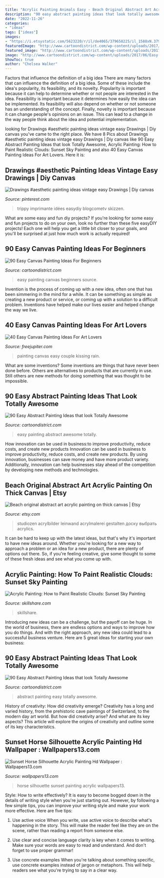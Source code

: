 ```yaml
---
title: "Acrylic Painting Animals Easy - Beach Original Abstract Art Acrylic Painting On Thick Canvas"
description: "90 easy abstract painting ideas that look totally awesome"
date: "2022-11-26"
categories:
- "ideas"
tags: ["ideas"]
images:
- "https://i.etsystatic.com/5623220/r/il/de4065/379658225/il_1588xN.379658225_3kpx.jpg"
featuredImage: "http://www.cartoondistrict.com/wp-content/uploads/2017/06/Easy-Canvas-Painting-Ideas-For-Beginners42.jpg"
featured_image: "http://www.cartoondistrict.com/wp-content/uploads/2017/05/Easy-Abstract-Painting-Ideas28.jpg"
image: "http://www.cartoondistrict.com/wp-content/uploads/2017/06/Easy-Canvas-Painting-Ideas-For-Beginners42.jpg"
ShowToc: true
author: "Chelsea Walker"
---
```



Factors that influence the definition of a big idea
There are many factors that can influence the definition of a big idea. Some of these include the idea's popularity, its feasibility, and its novelty. Popularity is important because it can help to determine whether or not people are interested in the idea. Feasibility is important because it determines how easily the idea can be implemented. Its feasibility will also depend on whether or not someone has an understanding of the concept. Finally, novelty is important because it can change people's opinions on an issue. This can lead to a change in the way people think about the idea and potential implementation.

	

		
looking for Drawings #aesthetic painting ideas vintage easy Drawings | Diy canvas you've came to the right place. We have 8 Pics about Drawings #aesthetic painting ideas vintage easy Drawings | Diy canvas like 90 Easy Abstract Painting Ideas that look Totally Awesome, Acrylic Painting: How to Paint Realistic Clouds: Sunset Sky Painting and also 40 Easy Canvas Painting Ideas For Art Lovers. Here it is:
		
    
## Drawings #aesthetic Painting Ideas Vintage Easy Drawings | Diy Canvas

<img loading=lazy src="https://i.pinimg.com/736x/c8/a0/be/c8a0be356bb9b5181c50ba5052e7d677.jpg" onerror="this.onerror=null;this.src='https://tse2.mm.bing.net/th?id=OIP.AngA2CghscHpvYDnx9VzFQHaJ4&amp;pid=15.1';" alt="Drawings #aesthetic painting ideas vintage easy Drawings | Diy canvas">

_Source: pinterest.com_

>trippy imprimante idées easydiy blogcometv skizzen. 

	

What are some easy and fun diy projects?
If you're looking for some easy and fun projects to do on your own, look no further than these five easyDIY projects! Each one will help you get a little bit closer to your goals, and you'll be surprised at just how much work is actually required!

    
## 90 Easy Canvas Painting Ideas For Beginners

<img loading=lazy src="http://www.cartoondistrict.com/wp-content/uploads/2017/06/Easy-Canvas-Painting-Ideas-For-Beginners42.jpg" onerror="this.onerror=null;this.src='https://tse3.mm.bing.net/th?id=OIP.sllct5qKzPG6vZmUg4bYoAHaJ4&amp;pid=15.1';" alt="90 Easy Canvas Painting Ideas For Beginners">

_Source: cartoondistrict.com_

>easy painting canvas beginners source. 

	

Invention is the process of coming up with a new idea, often one that has been simmering in the mind for a while. It can be something as simple as creating a new product or service, or coming up with a solution to a difficult problem. Inventions have helped make our lives easier and helped change the way we live.

    
## 40 Easy Canvas Painting Ideas For Art Lovers

<img loading=lazy src="http://www.freejupiter.com/wp-content/uploads/2016/10/Easy-Canvas-Painting-Ideas-10.jpg" onerror="this.onerror=null;this.src='https://tse2.mm.bing.net/th?id=OIP.xrrWS4eToBK7yNxF156iQQHaLt&amp;pid=15.1';" alt="40 Easy Canvas Painting Ideas For Art Lovers">

_Source: freejupiter.com_

>painting canvas easy couple kissing rain. 

	

What are some inventions?
Some inventions are things that have never been done before. Others are alternatives to products that are currently in use. Still others are new methods for doing something that was thought to be impossible.

    
## 90 Easy Abstract Painting Ideas That Look Totally Awesome

<img loading=lazy src="http://www.cartoondistrict.com/wp-content/uploads/2017/06/Easy-Abstract-Painting-Ideas00012.jpg" onerror="this.onerror=null;this.src='https://tse1.mm.bing.net/th?id=OIP.6hihjezKc6jVR64368qdtwHaNJ&amp;pid=15.1';" alt="90 Easy Abstract Painting Ideas that look Totally Awesome">

_Source: cartoondistrict.com_

>easy painting abstract awesome totally. 

	

How innovation can be used in business:to improve productivity, reduce costs, and create new products
Innovation can be used in business to improve productivity, reduce costs, and create new products. By using innovation, businesses can save money and have more product variety. Additionally, innovation can help businesses stay ahead of the competition by developing new methods and technologies.

    
## Beach Original Abstract Art Acrylic Painting On Thick Canvas | Etsy

<img loading=lazy src="https://i.etsystatic.com/5623220/r/il/de4065/379658225/il_1588xN.379658225_3kpx.jpg" onerror="this.onerror=null;this.src='https://tse1.mm.bing.net/th?id=OIP.LU6__2eCsNJu-fI3PjpOjwHaKx&amp;pid=15.1';" alt="Beach original abstract art acrylic painting on thick canvas | Etsy">

_Source: etsy.com_

>studiozen acrylbilder leinwand acrylmalerei gestalten доску выбрать acrylics. 

	

It can be hard to keep up with the latest ideas, but that's why it's important to have new ideas around. Whether you're looking for a new way to approach a problem or an idea for a new product, there are plenty of options out there. So, if you're feeling creative, give some thought to some of these fresh ideas and see what you come up with.

    
## Acrylic Painting: How To Paint Realistic Clouds: Sunset Sky Painting

<img loading=lazy src="https://static.skillshare.com/uploads/video/thumbnails/ef6d116bf383ba2855e995c798d013dd/original" onerror="this.onerror=null;this.src='https://tse3.mm.bing.net/th?id=OIP.PWkGOVVgVn8UNRcheBHFeAHaEK&amp;pid=15.1';" alt="Acrylic Painting: How to Paint Realistic Clouds: Sunset Sky Painting">

_Source: skillshare.com_

>skillshare. 

	

Introducing new ideas can be a challenge, but the payoff can be huge. In the world of business, there are endless options and ways to improve how you do things. And with the right approach, any new idea could lead to a successful business venture. Here are 5 great ideas for starting your own business: 

    
## 90 Easy Abstract Painting Ideas That Look Totally Awesome

<img loading=lazy src="http://www.cartoondistrict.com/wp-content/uploads/2017/05/Easy-Abstract-Painting-Ideas28.jpg" onerror="this.onerror=null;this.src='https://tse1.mm.bing.net/th?id=OIP.aTm0lIqjMj_h72281k1EkQHaJ4&amp;pid=15.1';" alt="90 Easy Abstract Painting Ideas that look Totally Awesome">

_Source: cartoondistrict.com_

>abstract painting easy totally awesome. 

	

History of creativity: How did creativity emerge?
Creativity has a long and varied history, from the prehistoric cave paintings of Switzerland, to the modern day art world. But how did creativity arise? And what are its key aspects? This article will explore the origins of creativity and outline some of its key characteristics.

    
## Sunset Horse Silhouette Acrylic Painting Hd Wallpaper : Wallpapers13.com

<img loading=lazy src="https://www.wallpapers13.com/wp-content/uploads/2020/09/Sunset-Horse-silhouette-acrylic-painting-Hd-Wallpaper-1920x1440.jpg" onerror="this.onerror=null;this.src='https://tse2.mm.bing.net/th?id=OIP.yemLUuRkpsIn2_wt5WiLDwHaFj&amp;pid=15.1';" alt="Sunset Horse Silhouette Acrylic Painting Hd Wallpaper : Wallpapers13.com">

_Source: wallpapers13.com_

>horse silhouette sunset painting acrylic wallpapers13. 

	

Style: How to write effectively?
It is easy to become bogged down in the details of writing style when you're just starting out. However, by following a few simple tips, you can improve your writing style and make your work more effective. Here are five tips:
1. Use active voice
When you write, use active voice to describe what's happening in the story. This will make the reader feel like they are on the scene, rather than reading a report from someone else.

2. Use clear and concise language
 clarity is key when it comes to writing. Make sure your words are easy to read and understand. And don't forget to use proper grammar!

3. Use concrete examples    When you're talking about something specific, use concrete examples instead of jargon or metaphors. This will help readers see what you're trying to say in a clear way.

